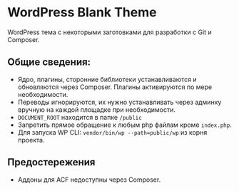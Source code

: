 # WordPress Blank Theme
WordPress тема с некоторыми заготовками для разработки с Git и Composer.

## Общие сведения:
- Ядро, плагины, сторонние библиотеки устанавливаются и обновляются через Composer. Плагины активируются по мере необходимости.
- Переводы игнорируются, их нужно устанавливать через админку вручную на каждой площадке при необходимости.
- `DOCUMENT_ROOT` находится в папке `/public`
- Запретить прямое обращение к любым php файлам кроме `index.php`.
- Для запуска WP CLI: `vendor/bin/wp --path=public/wp` из корня проекта.

## Предостережения
- Аддоны для ACF недоступны через Composer.


